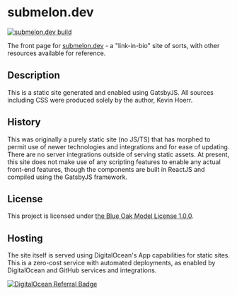 # submelon.dev

[![submelon.dev build](https://github.com/kjhoerr/submelon.dev/actions/workflows/build.yml/badge.svg)](https://github.com/kjhoerr/submelon.dev/actions/workflows/build.yml)

The front page for [submelon.dev](https://submelon.dev) - a "link-in-bio" site of sorts, with other resources available for reference.

## Description

This is a static site generated and enabled using GatsbyJS. All sources including CSS were produced solely by the author, Kevin Hoerr.

## History

This was originally a purely static site (no JS/TS) that has morphed to permit use of newer technologies and integrations and for ease of updating. There are no server integrations outside of serving static assets. At present, this site does not make use of any scripting features to enable any actual front-end features, though the components are built in ReactJS and compiled using the GatsbyJS framework.

## License

This project is licensed under [the Blue Oak Model License 1.0.0](LICENSE.md).

## Hosting

The site itself is served using DigitalOcean's App capabilities for static sites. This is a zero-cost service with automated deployments, as enabled by DigitalOcean and GitHub services and integrations.

[![DigitalOcean Referral Badge](https://web-platforms.sfo2.digitaloceanspaces.com/WWW/Badge%202.svg)](https://www.digitalocean.com/?refcode=8da539b4e677&utm_campaign=Referral_Invite&utm_medium=Referral_Program&utm_source=badge)
